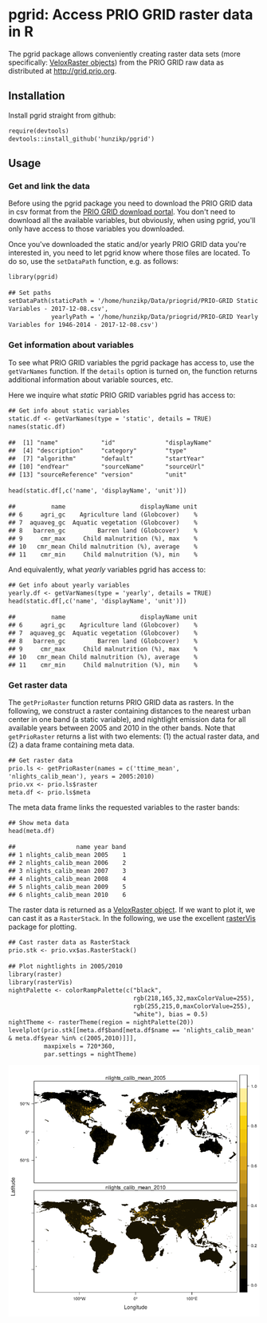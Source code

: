 pgrid: Access PRIO GRID raster data in R
========================================

The pgrid package allows conveniently creating raster data sets (more
specifically: [VeloxRaster objects](https://github.com/hunzikp/velox))
from the PRIO GRID raw data as distributed at <http://grid.prio.org>.

Installation
------------

Install pgrid straight from github:

    require(devtools)
    devtools::install_github('hunzikp/pgrid')

Usage
-----

### Get and link the data

Before using the pgrid package you need to download the PRIO GRID data
in csv format from the [PRIO GRID download
portal](http://grid.prio.org/#/download). You don't need to download all
the available variables, but obviously, when using pgrid, you'll only
have access to those variables you downloaded.

Once you've downloaded the static and/or yearly PRIO GRID data you're
interested in, you need to let pgrid know where those files are located.
To do so, use the `setDataPath` function, e.g. as follows:

    library(pgrid)

    ## Set paths
    setDataPath(staticPath = '/home/hunzikp/Data/priogrid/PRIO-GRID Static Variables - 2017-12-08.csv',
                yearlyPath = '/home/hunzikp/Data/priogrid/PRIO-GRID Yearly Variables for 1946-2014 - 2017-12-08.csv')

### Get information about variables

To see what PRIO GRID variables the pgrid package has access to, use the
`getVarNames` function. If the `details` option is turned on, the
function returns additional information about variable sources, etc.

Here we inquire what *static* PRIO GRID variables pgrid has access to:

    ## Get info about static variables
    static.df <- getVarNames(type = 'static', details = TRUE)
    names(static.df)

    ##  [1] "name"            "id"              "displayName"    
    ##  [4] "description"     "category"        "type"           
    ##  [7] "algorithm"       "default"         "startYear"      
    ## [10] "endYear"         "sourceName"      "sourceUrl"      
    ## [13] "sourceReference" "version"         "unit"

    head(static.df[,c('name', 'displayName', 'unit')])

    ##          name                     displayName unit
    ## 6     agri_gc    Agriculture land (Globcover)    %
    ## 7  aquaveg_gc  Aquatic vegetation (Globcover)    %
    ## 8   barren_gc         Barren land (Globcover)    %
    ## 9     cmr_max     Child malnutrition (%), max    %
    ## 10   cmr_mean Child malnutrition (%), average    %
    ## 11    cmr_min     Child malnutrition (%), min    %

And equivalently, what *yearly* variables pgrid has access to:

    ## Get info about yearly variables
    yearly.df <- getVarNames(type = 'yearly', details = TRUE)
    head(static.df[,c('name', 'displayName', 'unit')])

    ##          name                     displayName unit
    ## 6     agri_gc    Agriculture land (Globcover)    %
    ## 7  aquaveg_gc  Aquatic vegetation (Globcover)    %
    ## 8   barren_gc         Barren land (Globcover)    %
    ## 9     cmr_max     Child malnutrition (%), max    %
    ## 10   cmr_mean Child malnutrition (%), average    %
    ## 11    cmr_min     Child malnutrition (%), min    %

### Get raster data

The `getPrioRaster` function returns PRIO GRID data as rasters. In the
following, we construct a raster containing distances to the nearest
urban center in one band (a static variable), and nightlight emission
data for all available years between 2005 and 2010 in the other bands.
Note that `getPrioRaster` returns a list with two elements: (1) the
actual raster data, and (2) a data frame containing meta data.

    ## Get raster data
    prio.ls <- getPrioRaster(names = c('ttime_mean', 'nlights_calib_mean'), years = 2005:2010)
    prio.vx <- prio.ls$raster
    meta.df <- prio.ls$meta

The meta data frame links the requested variables to the raster bands:

    ## Show meta data
    head(meta.df)

    ##                 name year band
    ## 1 nlights_calib_mean 2005    1
    ## 2 nlights_calib_mean 2006    2
    ## 3 nlights_calib_mean 2007    3
    ## 4 nlights_calib_mean 2008    4
    ## 5 nlights_calib_mean 2009    5
    ## 6 nlights_calib_mean 2010    6

The raster data is returned as a [VeloxRaster
object](https://github.com/hunzikp/velox). If we want to plot it, we can
cast it as a `RasterStack`. In the following, we use the excellent
[rasterVis](https://oscarperpinan.github.io/rastervis/) package for
plotting.

    ## Cast raster data as RasterStack
    prio.stk <- prio.vx$as.RasterStack()

    ## Plot nightlights in 2005/2010
    library(raster)
    library(rasterVis)
    nightPalette <- colorRampPalette(c("black", 
                                       rgb(218,165,32,maxColorValue=255), 
                                       rgb(255,215,0,maxColorValue=255), 
                                       "white"), bias = 0.5)
    nightTheme <- rasterTheme(region = nightPalette(20))
    levelplot(prio.stk[[meta.df$band[meta.df$name == 'nlights_calib_mean' & meta.df$year %in% c(2005,2010)]]], 
              maxpixels = 720*360, 
              par.settings = nightTheme)

![](README_files/figure-markdown_strict/unnamed-chunk-7-1.png)
